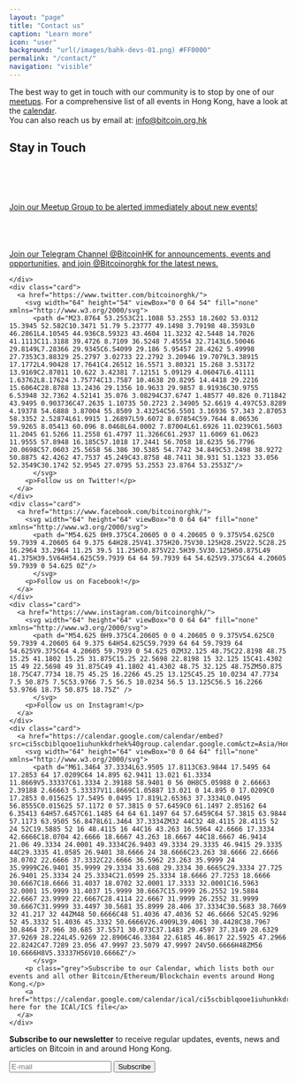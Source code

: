 ```yaml
---
layout: "page"
title: "Contact us"
caption: "Learn more"
icon: "user"
background: "url(/images/bahk-devs-01.png) #FF0000"
permalink: "/contact/"
navigation: "visible"
---
```


<div class="contact">
  <div class="text">
    <div>The best way to get in touch with our community is to stop by one of our <a href="/meetups">meetups</a>. For a comprehensive list of all events in Hong Kong, have a look at the <a href="/calendar">calendar</a>.</div>
    <div>You can also reach us by email at: <a href="mailto:info@bitcoin.org.hk">info@bitcoin.org.hk</a></div>
  </div>

  <h2>Stay in Touch</h2>

  <div class="social-links">
    <div class="card">
      <a href="http://www.meetup.com/Bitcoin-HK/">
        <svg width="64" height="54" viewBox="0 0 64 54" fill="none" xmlns="http://www.w3.org/2000/svg">
          <path d="M30.2772 5.91686C27.2265 6.0982 23.1625 0.314198 16.3012 3.06353C9.73317 5.69553 9.20783 10.6689 2.0665 33.9249C0.397168 39.3649 -1.45883 43.4609 1.80783 47.6689C4.55183 51.2049 9.45317 52.0075 13.4532 50.0022C14.4878 49.4849 15.2638 48.1862 16.3012 46.6315C17.1438 44.9409 27.4292 18.1169 27.4292 18.1062C28.6292 15.6982 33.2798 15.9675 32.6052 20.6982C32.6052 22.2475 25.3572 39.5435 25.3572 40.4075C24.4852 46.5169 32.5065 47.1195 34.9332 41.4449C35.1918 41.1862 36.2265 38.8529 38.2985 34.7035C48.4612 14.3382 44.6318 22.2715 47.6158 16.2902C48.6505 14.9942 49.6852 14.2155 50.4638 14.2155C51.7572 14.2155 52.5332 15.2529 52.2745 17.0689C52.2745 19.1542 44.6158 32.8289 42.4398 39.3702C41.3492 44.8342 44.1865 49.7089 48.9092 52.3355C50.3758 53.3142 59.2878 54.9729 62.1092 52.8529C65.0505 51.8715 64.2238 47.6235 61.8505 47.1489C59.2692 45.8555 57.9998 46.9542 54.6025 45.5942C47.1332 42.5995 63.8585 17.8662 62.8878 10.0662C62.1118 5.1382 59.5225 2.80487 54.3465 2.5462C51.2638 2.5462 50.9305 3.94887 49.4318 3.78353C47.9332 3.6182 44.8212 0.0608652 40.3758 0.116865C35.9305 0.172865 32.6772 5.77287 30.2772 5.91686Z" />
          </svg>
        <p>Join our Meetup Group to be alerted immediately about new events!</p>
      </a>
    </div>
    <div class="card">
      <a href="https://telegram.me/bitcoinHK">
        <svg width="64" height="54" viewBox="0 0 64 54" fill="none" xmlns="http://www.w3.org/2000/svg">
          <path d="M25.1125 35.4824L24.0538 50.3731C25.5685 50.3731 26.2245 49.7224 27.0111 48.9411L34.1125 42.1544L48.8271 52.9304C51.5258 54.4344 53.4271 53.6424 54.1551 50.4478L63.8138 5.18911L63.8165 5.18645C64.6725 1.19711 62.3738 -0.362887 59.7445 0.615779L2.97114 22.3518C-0.903526 23.8558 -0.844859 26.0158 2.31247 26.9944L16.8271 31.5091L50.5418 10.4131C52.1285 9.36245 53.5711 9.94378 52.3845 10.9944L25.1125 35.4824Z"/>
        </svg>
       <br> Join our Telegram Channel @BitcoinHK for announcements, events and opportunities,</a> <a href="https://telegram.me/bitcoinorghk">and join @Bitcoinorghk for the latest news.</a>
      
    </div>
    <div class="card">
      <a href="https://www.twitter.com/bitcoinorghk/">
        <svg width="64" height="54" viewBox="0 0 64 54" fill="none" xmlns="http://www.w3.org/2000/svg">
          <path d="M23.8764 53.2553C21.1088 53.2553 18.2602 53.0312 15.3945 52.582C10.3471 51.79 5.23777 49.1498 3.79198 48.3593L0 46.2861L4.10545 44.936C8.59323 43.4604 11.3232 42.5448 14.7026 41.1113C11.3188 39.4726 8.7109 36.5248 7.45554 32.7143L6.50046 29.8149L7.28366 29.9345C6.54099 29.186 5.95457 28.4262 5.49998 27.7353C3.88329 25.2797 3.02733 22.2792 3.20946 19.7079L3.38915 17.1772L4.90428 17.7641C4.26512 16.5571 3.80321 15.268 3.53172 13.9169C2.87011 10.622 3.42381 7.12151 5.09129 4.06047L6.41111 1.63762L8.17624 3.75774C13.7587 10.4638 20.8295 14.4418 29.2216 15.6064C28.8788 13.2436 29.1356 10.9633 29.9857 8.91936C30.9755 6.53948 32.7362 4.52141 35.076 3.08294C37.6747 1.48577 40.826 0.711842 43.9495 0.903736C47.2635 1.10735 50.2723 2.34905 52.6619 4.497C53.8289 4.19378 54.6888 3.87004 55.8509 3.43254C56.5501 3.16936 57.343 2.87053 58.3352 2.52874L61.9915 1.26897L59.6072 8.07854C59.7644 8.06536 59.9265 8.05413 60.096 8.0468L64.0002 7.87004L61.6926 11.0239C61.5603 11.2045 61.5266 11.2558 61.4797 11.3266C61.2937 11.6069 61.0623 11.9555 57.8948 16.185C57.1018 17.2441 56.7058 18.6235 56.7796 20.0698C57.0603 25.5658 56.386 30.5385 54.7742 34.849C53.2498 38.9272 50.8875 42.4262 47.7537 45.249C43.8758 48.7411 38.931 51.1323 33.056 52.3549C30.1742 52.9545 27.0795 53.2553 23.8764 53.2553Z"/>
          </svg>
        <p>Follow us on Twitter!</p>
      </a>
    </div>
    <div class="card">
      <a href="https://www.facebook.com/bitcoinorghk/">
        <svg width="64" height="64" viewBox="0 0 64 64" fill="none" xmlns="http://www.w3.org/2000/svg">
          <path d="M54.625 0H9.375C4.20605 0 0 4.20605 0 9.375V54.625C0 59.7939 4.20605 64 9.375 64H28.25V41.375H20.75V30.125H28.25V22.5C28.25 16.2964 33.2964 11.25 39.5 11.25H50.875V22.5H39.5V30.125H50.875L49 41.375H39.5V64H54.625C59.7939 64 64 59.7939 64 54.625V9.375C64 4.20605 59.7939 0 54.625 0Z"/>
          </svg>          
        <p>Follow us on Facebook!</p>
      </a>
    </div>
    <div class="card">
      <a href="https://www.instagram.com/bitcoinorghk/">
        <svg width="64" height="64" viewBox="0 0 64 64" fill="none" xmlns="http://www.w3.org/2000/svg">
          <path d="M54.625 0H9.375C4.20605 0 0 4.20605 0 9.375V54.625C0 59.7939 4.20605 64 9.375 64H54.625C59.7939 64 64 59.7939 64 54.625V9.375C64 4.20605 59.7939 0 54.625 0ZM32.125 48.75C22.8198 48.75 15.25 41.1802 15.25 31.875C15.25 22.5698 22.8198 15 32.125 15C41.4302 15 49 22.5698 49 31.875C49 41.1802 41.4302 48.75 32.125 48.75ZM50.875 18.75C47.7734 18.75 45.25 16.2266 45.25 13.125C45.25 10.0234 47.7734 7.5 50.875 7.5C53.9766 7.5 56.5 10.0234 56.5 13.125C56.5 16.2266 53.9766 18.75 50.875 18.75Z" />
          </svg>
        <p>Follow us on Instagram!</p>
      </a>
    </div>
    <div class="card">
      <a href="https://calendar.google.com/calendar/embed?src=ci5scbiblqooe1iuhunkkdrhek%40group.calendar.google.com&ctz=Asia/Hong_Kong">
        <svg width="64" height="64" viewBox="0 0 64 64" fill="none" xmlns="http://www.w3.org/2000/svg">
          <path d="M61.3464 37.3334L63.9505 17.8113C63.9844 17.5495 64 17.2853 64 17.0209C64 14.895 62.9411 13.021 61.3334 11.8669V5.33337C61.3334 2.39188 58.9401 0 56 0H8C5.05988 0 2.66663 2.39188 2.66663 5.33337V11.8669C1.05887 13.021 0 14.895 0 17.0209C0 17.2853 0.015625 17.5495 0.0495 17.819L2.65363 37.3334L0.0495 56.8555C0.015625 57.1172 0 57.3815 0 57.6459C0 61.1497 2.85162 64 6.35413 64H57.6457C61.1485 64 64 61.1497 64 57.6459C64 57.3815 63.9844 57.1173 63.9505 56.8478L61.3464 37.3334ZM32 44C32 48.4115 28.4115 52 24 52C19.5885 52 16 48.4115 16 44C16 43.263 16.5964 42.6666 17.3334 42.6666C18.0704 42.6666 18.6667 43.263 18.6667 44C18.6667 46.9414 21.06 49.3334 24.0001 49.3334C26.9403 49.3334 29.3335 46.9415 29.3335 44C29.3335 41.0585 26.9401 38.6666 24 38.6666C23.263 38.6666 22.6666 38.0702 22.6666 37.3332C22.6666 36.5962 23.263 35.9999 24 35.9999C26.9401 35.9999 29.3334 33.608 29.3334 30.6665C29.3334 27.725 26.9401 25.3334 24 25.3334C21.0599 25.3334 18.6666 27.7253 18.6666 30.6667C18.6666 31.4037 18.0702 32.0001 17.3333 32.0001C16.5963 32.0001 15.9999 31.4037 15.9999 30.6667C15.9999 26.2552 19.5884 22.6667 23.9999 22.6667C28.4114 22.6667 31.9999 26.2552 31.9999 30.6667C31.9999 33.4497 30.5681 35.8999 28.406 37.3334C30.5683 38.7669 32 41.217 32 44ZM48 50.6666C48 51.4036 47.4036 52 46.6666 52C45.9296 52 45.3332 51.4036 45.3332 50.6666V26.4909L39.4061 30.4428C38.7967 30.8464 37.966 30.685 37.5571 30.073C37.1483 29.4597 37.3149 28.6329 37.9269 28.224L45.9269 22.8906C46.3384 22.6185 46.8617 22.5925 47.2966 22.8242C47.7289 23.056 47.9997 23.5079 47.9997 24V50.6666H48ZM56 10.6666H8V5.33337H56V10.6666Z"/>
          </svg>
        <p class="grey">Subscribe to our Calendar, which lists both our events and all other Bitcoin/Ethereum/Blockchain events around Hong Kong.</p>
        <a href="https://calendar.google.com/calendar/ical/ci5scbiblqooe1iuhunkkdrhek%40group.calendar.google.com/public/basic.ics">Click here for the ICAl/ICS file</a>
      </a>
    </div>

  </div>
  
  <form class="form-sub" action="https://tinyletter.com/bitcoinhk" method="post" target="popupwindow" onsubmit="window.open('https://tinyletter.com/bitcoinhk', 'popupwindow', 'scrollbars=yes,width=800,height=600');return true"> 
    <p><label for="tlemail"><b>Subscribe to our newsletter</b> to receive regular updates, events, news and articles on Bitcoin in and around Hong Kong.</label></p>
    <input type="text" placeholder="E-mail" name="email" id="tlemail" />
    <input type="hidden" value="1" name="embed"/>
    <input type="submit" value="Subscribe" />
  </form>
</div>
